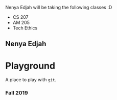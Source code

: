 Nenya Edjah will be taking the following classes :D
- CS 207
- AM 205
- Tech Ethics

Nenya Edjah
-----------

# Playground
A place to play with `git`.

### Fall 2019

